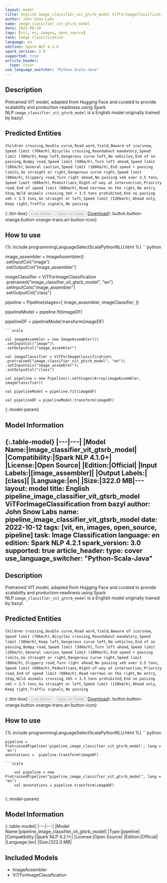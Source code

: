 ```yaml
---
layout: model
title: English image_classifier_vit_gtsrb_model ViTForImageClassification from bazyl
author: John Snow Labs
name: image_classifier_vit_gtsrb_model
date: 2022-08-10
tags: [vit, en, images, open_source]
task: Image Classification
language: en
edition: Spark NLP 4.1.0
spark_version: 3.0
supported: true
article_header:
  type: cover
use_language_switcher: "Python-Scala-Java"
---
```


## Description

Pretrained VIT  model, adapted from Hugging Face and curated to provide scalability and production-readiness using Spark NLP.`image_classifier_vit_gtsrb_model` is a English model originally trained by bazyl.


## Predicted Entities

`Children crossing`, `Double curve`, `Road work`, `Yield`, `Beware of ice/snow`, `Speed limit (70km/h)`, `Bicycles crossing`, `Roundabout mandatory`, `Speed limit (30km/h)`, `Keep left`, `Dangerous curve left`, `No vehicles`, `End of no passing`, `Bumpy road`, `Speed limit (50km/h)`, `Turn left ahead`, `Speed limit (20km/h)`, `General caution`, `Speed limit (100km/h)`, `End speed + passing limits`, `Go straight or right`, `Dangerous curve right`, `Speed limit (80km/h)`, `Slippery road`, `Turn right ahead`, `No passing veh over 3.5 tons`, `Speed limit (60km/h)`, `Pedestrians`, `Right-of-way at intersection`, `Priority road`, `End of speed limit (80km/h)`, `Road narrows on the right`, `No entry`, `Stop`, `Wild animals crossing`, `Veh > 3.5 tons prohibited`, `End no passing veh > 3.5 tons`, `Go straight or left`, `Speed limit (120km/h)`, `Ahead only`, `Keep right`, `Traffic signals`, `No passing`

{:.btn-box}
<button class="button button-orange" disabled>Live Demo</button>
<button class="button button-orange" disabled>Open in Colab</button>
[Download](https://s3.amazonaws.com/auxdata.johnsnowlabs.com/public/models/image_classifier_vit_gtsrb_model_en_4.1.0_3.0_1660166650134.zip){:.button.button-orange.button-orange-trans.arr.button-icon}

## How to use



<div class="tabs-box" markdown="1">
{% include programmingLanguageSelectScalaPythonNLU.html %}
```python

image_assembler = ImageAssembler() \
    .setInputCol("image") \
    .setOutputCol("image_assembler")

imageClassifier = ViTForImageClassification \
    .pretrained("image_classifier_vit_gtsrb_model", "en")\
    .setInputCols("image_assembler") \
    .setOutputCol("class")

pipeline = Pipeline(stages=[
    image_assembler,
    imageClassifier,
])

pipelineModel = pipeline.fit(imageDF)

pipelineDF = pipelineModel.transform(imageDF)
```
```scala

val imageAssembler = new ImageAssembler()\
.setInputCol("image")\
.setOutputCol("image_assembler")

val imageClassifier = ViTForImageClassification\
.pretrained("image_classifier_vit_gtsrb_model", "en")\
.setInputCols("image_assembler")\
.setOutputCol("class")

val pipeline = new Pipeline().setStages(Array(imageAssembler, imageClassifier))

val pipelineModel = pipeline.fit(imageDF)

val pipelineDF = pipelineModel.transform(imageDF)

```
</div>

{:.model-param}
## Model Information

{:.table-model}
|---|---|
|Model Name:|image_classifier_vit_gtsrb_model|
|Compatibility:|Spark NLP 4.1.0+|
|License:|Open Source|
|Edition:|Official|
|Input Labels:|[image_assembler]|
|Output Labels:|[class]|
|Language:|en|
|Size:|322.0 MB|---
layout: model
title: English pipeline_image_classifier_vit_gtsrb_model ViTForImageClassification from bazyl
author: John Snow Labs
name: pipeline_image_classifier_vit_gtsrb_model
date: 2022-10-12
tags: [vit, en, images, open_source, pipeline]
task: Image Classification
language: en
edition: Spark NLP 4.2.1
spark_version: 3.0
supported: true
article_header:
  type: cover
use_language_switcher: "Python-Scala-Java"
---

## Description

Pretrained VIT  model, adapted from Hugging Face and curated to provide scalability and production-readiness using Spark NLP.`image_classifier_vit_gtsrb_model` is a English model originally trained by bazyl.


## Predicted Entities

`Children crossing`, `Double curve`, `Road work`, `Yield`, `Beware of ice/snow`, `Speed limit (70km/h)`, `Bicycles crossing`, `Roundabout mandatory`, `Speed limit (30km/h)`, `Keep left`, `Dangerous curve left`, `No vehicles`, `End of no passing`, `Bumpy road`, `Speed limit (50km/h)`, `Turn left ahead`, `Speed limit (20km/h)`, `General caution`, `Speed limit (100km/h)`, `End speed + passing limits`, `Go straight or right`, `Dangerous curve right`, `Speed limit (80km/h)`, `Slippery road`, `Turn right ahead`, `No passing veh over 3.5 tons`, `Speed limit (60km/h)`, `Pedestrians`, `Right-of-way at intersection`, `Priority road`, `End of speed limit (80km/h)`, `Road narrows on the right`, `No entry`, `Stop`, `Wild animals crossing`, `Veh > 3.5 tons prohibited`, `End no passing veh > 3.5 tons`, `Go straight or left`, `Speed limit (120km/h)`, `Ahead only`, `Keep right`, `Traffic signals`, `No passing`

{:.btn-box}
<button class="button button-orange" disabled>Live Demo</button>
<button class="button button-orange" disabled>Open in Colab</button>
[Download](https://s3.amazonaws.com/auxdata.johnsnowlabs.com/public/models/pipeline_image_classifier_vit_gtsrb_model_en_4.2.1_3.0_1665570210978.zip){:.button.button-orange.button-orange-trans.arr.button-icon}

## How to use



<div class="tabs-box" markdown="1">
{% include programmingLanguageSelectScalaPythonNLU.html %}
```python

    pipeline = PretrainedPipeline('pipeline_image_classifier_vit_gtsrb_model', lang = 'en')
    annotations =  pipeline.transform(imageDF)
    
```
```scala

    val pipeline = new PretrainedPipeline("pipeline_image_classifier_vit_gtsrb_model", lang = "en")
    val annotations = pipeline.transform(imageDF)
    
```
</div>

{:.model-param}
## Model Information

{:.table-model}
|---|---|
|Model Name:|pipeline_image_classifier_vit_gtsrb_model|
|Type:|pipeline|
|Compatibility:|Spark NLP 4.2.1+|
|License:|Open Source|
|Edition:|Official|
|Language:|en|
|Size:|322.0 MB|

## Included Models

- ImageAssembler
- ViTForImageClassification